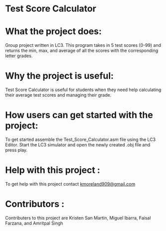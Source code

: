 # Test Score Calculator

# What the project does:
Group project written in LC3. This program takes in 5 test scores  (0-99) and returns the min, max, and average of all the scores with the corresponding letter grades.

# Why the project is useful:
Test Score Calculator is useful for students when they need help calculating their average test scores and managing their grade.

# How users can get started with the project:
To get started assemble the Test_Score_Calculator.asm file using the LC3 Editor. Start the LC3 simulator and open the newly created .obj file and press play.

# Help with this project :
To get help with this project contact kmoreland909@gmail.com

# Contributors :
Contributers to this project are Kristen San Martin, Miguel Ibarra, Faisal Farzana, and Amritpal Singh

